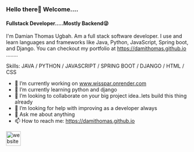 ### Hello there👏 Welcome....

#### Fullstack Developer.....Mostly Backend😜

I'm Damian Thomas Ugbah. Am a full stack software developer. I use and learn languages and frameworks like Java, Python, JavaScript, Spring boot, and Django. You can checkout my portfolio at https://damithomas.github.io ........

Skills: JAVA  / PYTHON / JAVASCRIPT / SPRING BOOT / DJANGO / HTML / CSS

- 🔭 I’m currently working on www.wisspar.onrender.com 
- 🌱 I’m currently learning python and django 
- 👯 I’m looking to collaborate on your big project idea..lets build this thing already 
- 🤔 I’m looking for help with improving as a developer always 
- 💬 Ask me about anything 
- 📫 How to reach me: https://damithomas.github.io 


[<img src='https://cdn.jsdelivr.net/npm/simple-icons@3.0.1/icons/icloud.svg' alt='website' height='40'>](https://damithomas.github.io)  





